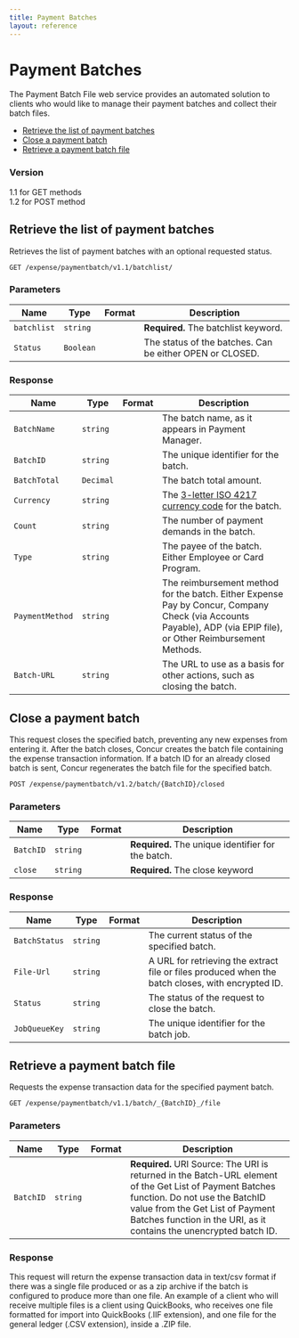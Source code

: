 ```yaml
---
title: Payment Batches
layout: reference
---
```



# Payment Batches
The Payment Batch File web service provides an automated solution to clients who would like to manage their payment batches and collect their batch files.


* [Retrieve the list of payment batches](#getpaymentbatches)
* [Close a payment batch](#closepaymentbatch)
* [Retrieve a payment batch file](#getbatchfile)

### Version
1.1 for GET methods  
1.2 for POST method

## <a name="getpaymentbatches"></a>Retrieve the list of payment batches

Retrieves the list of payment batches with an optional requested status.

    GET /expense/paymentbatch/v1.1/batchlist/


### Parameters

Name | Type | Format | Description
-----|------| ------ | --------------
`batchlist`|`string` | | **Required.** The batchlist keyword.
`Status` | `Boolean` |  | The status of the batches. Can be either OPEN or CLOSED.


### Response

Name | Type | Format | Description
-----|------| ------ | --------------
`BatchName`|`string` | | The batch name, as it appears in Payment Manager.
`BatchID`|`string` | | The unique identifier for the batch.
`BatchTotal`|`Decimal` | | The batch total amount.
`Currency`|`string` | | The [3-letter ISO 4217 currency code](http://en.wikipedia.org/wiki/ISO_4217) for the batch.
`Count`|`string` | | The number of payment demands in the batch.
`Type`|`string` | | The payee of the batch. Either Employee or Card Program.
`PaymentMethod`|`string` | | The reimbursement method for the batch. Either Expense Pay by Concur, Company Check (via Accounts Payable), ADP (via EPIP file), or Other Reimbursement Methods.
`Batch-URL`|`string` | | The URL to use as a basis for other actions, such as closing the batch.


## <a name="closepaymentbatch"></a>Close a payment batch

This request closes the specified batch, preventing any new expenses from entering it. After the batch closes, Concur creates the batch file containing the expense transaction information. If a batch ID for an already closed batch is sent, Concur regenerates the batch file for the specified batch.

    POST /expense/paymentbatch/v1.2/batch/{BatchID}/closed


### Parameters

Name | Type | Format | Description
-----|------| ------ | --------------
`BatchID`|`string` | | **Required.** The unique identifier for the batch.
`close` | `string` |  | **Required.** The close keyword


### Response

Name | Type | Format | Description
-----|------| ------ | --------------
`BatchStatus`|`string` | | The current status of the specified batch.
`File-Url`|`string` | | A URL for retrieving the extract file or files produced when the batch closes, with encrypted ID.
`Status`|`string` | | The status of the request to close the batch.
`JobQueueKey`|`string` | | The unique identifier for the batch job.


## <a name="getbatchfile"></a>Retrieve a payment batch file

Requests the expense transaction data for the specified payment batch.

    GET /expense/paymentbatch/v1.1/batch/_{BatchID}_/file

### Parameters

Name | Type | Format | Description
-----|------| ------ | --------------
`BatchID`|`string` | | **Required.** URI Source: The URI is returned in the Batch-URL element of the Get List of Payment Batches function. Do not use the BatchID value from the Get List of Payment Batches function in the URI, as it contains the unencrypted batch ID.


### Response

This request will return the expense transaction data in text/csv format if there was a single file produced or as a zip archive if the batch is configured to produce more than one file. An example of a client who will receive multiple files is a client using QuickBooks, who receives one file formatted for import into QuickBooks (.IIF extension), and one file for the general ledger (.CSV extension), inside a .ZIP file.  






